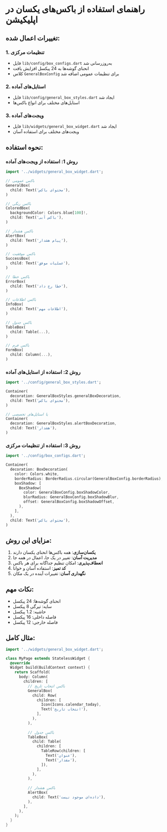 # راهنمای استفاده از باکس‌های یکسان در اپلیکیشن

## تغییرات اعمال شده:

### 1. تنظیمات مرکزی
- فایل `lib/config/box_configs.dart` به‌روزرسانی شد
- انحنای گوشه‌ها به 24 پیکسل افزایش یافت
- کلاس `GeneralBoxConfig` برای تنظیمات عمومی اضافه شد

### 2. استایل‌های آماده
- فایل `lib/config/general_box_styles.dart` ایجاد شد
- استایل‌های مختلف برای انواع باکس‌ها

### 3. ویجت‌های آماده
- فایل `lib/widgets/general_box_widget.dart` ایجاد شد
- ویجت‌های مختلف برای استفاده آسان

## نحوه استفاده:

### روش 1: استفاده از ویجت‌های آماده
```dart
import '../widgets/general_box_widget.dart';

// باکس عمومی
GeneralBox(
  child: Text('محتوای باکس'),
)

// باکس رنگی
ColoredBox(
  backgroundColor: Colors.blue[100]!,
  child: Text('باکس آبی'),
)

// باکس هشدار
AlertBox(
  child: Text('پیام هشدار'),
)

// باکس موفقیت
SuccessBox(
  child: Text('عملیات موفق'),
)

// باکس خطا
ErrorBox(
  child: Text('خطا رخ داد'),
)

// باکس اطلاعات
InfoBox(
  child: Text('اطلاعات مهم'),
)

// باکس جدول
TableBox(
  child: Table(...),
)

// باکس فرم
FormBox(
  child: Column(...),
)
```

### روش 2: استفاده از استایل‌های آماده
```dart
import '../config/general_box_styles.dart';

Container(
  decoration: GeneralBoxStyles.generalBoxDecoration,
  child: Text('محتوای باکس'),
)

// یا استایل‌های تخصصی
Container(
  decoration: GeneralBoxStyles.alertBoxDecoration,
  child: Text('هشدار'),
)
```

### روش 3: استفاده از تنظیمات مرکزی
```dart
import '../config/box_configs.dart';

Container(
  decoration: BoxDecoration(
    color: Colors.white,
    borderRadius: BorderRadius.circular(GeneralBoxConfig.borderRadius),
    boxShadow: [
      BoxShadow(
        color: GeneralBoxConfig.boxShadowColor,
        blurRadius: GeneralBoxConfig.boxShadowBlur,
        offset: GeneralBoxConfig.boxShadowOffset,
      ),
    ],
  ),
  child: Text('محتوای باکس'),
)
```

## مزایای این روش:

1. **یکسان‌سازی**: همه باکس‌ها انحنای یکسان دارند
2. **مدیریت آسان**: تغییر در یک جا، اعمال در همه جا
3. **انعطاف‌پذیری**: امکان تنظیم جداگانه برای هر باکس
4. **کد تمیز**: استفاده آسان و خوانا
5. **نگهداری آسان**: تغییرات آینده در یک مکان

## نکات مهم:

- انحنای گوشه‌ها: 24 پیکسل
- سایه: تیرگی 8 پیکسل
- حاشیه: 1.2 پیکسل
- فاصله داخلی: 16 پیکسل
- فاصله خارجی: 12 پیکسل

## مثال کامل:
```dart
import '../widgets/general_box_widget.dart';

class MyPage extends StatelessWidget {
  @override
  Widget build(BuildContext context) {
    return Scaffold(
      body: Column(
        children: [
          // باکس انتخاب تاریخ
          GeneralBox(
            child: Row(
              children: [
                Icon(Icons.calendar_today),
                Text('انتخاب تاریخ'),
              ],
            ),
          ),
          
          // باکس جدول
          TableBox(
            child: Table(
              children: [
                TableRow(children: [
                  Text('عنوان'),
                  Text('مقدار'),
                ]),
              ],
            ),
          ),
          
          // باکس هشدار
          AlertBox(
            child: Text('داده‌ای موجود نیست'),
          ),
        ],
      ),
    );
  }
}
```

